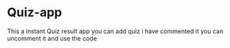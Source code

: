 # Quiz-app
This a instant Quiz result app
you can add quiz i have commented it you can uncomment it and use the code
